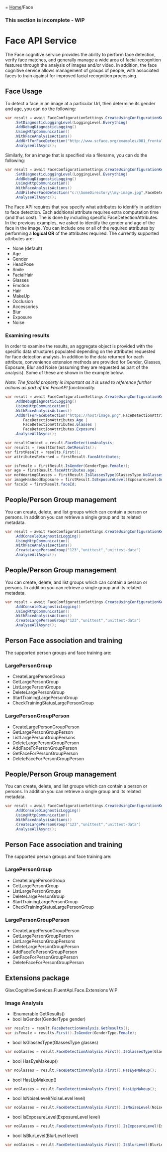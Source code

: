 = [Home](/README.md)/Face

### This section is incomplete - WIP

# Face API Service
The Face cognitive service provides the ability to perform face detection, verify face matches, and generally manage a wide area of facial recognition features through the analysis of images and/or video. In addition, the face cognitive service allows management of groups of people, with associated faces to train against for improved facial recognition processing.

## Face Usage
To detect a face in an image at a particular Url, then determine its gender and age, you can do the following:
```c#
var result = await FaceConfigurationSettings.CreateUsingConfigurationKeys("YOUR-API-KEY", LocationKeyIdentifier.WestUs)
    .SetDiagnosticLoggingLevel(LoggingLevel.Everything)
    .AddDebugDiagnosticLogging()
    .UsingHttpCommunication()
    .WithFaceAnalysisActions()
    .AddUrlForFaceDetection("http://www.scface.org/examples/001_frontal.jpg",FaceDetectionAttributes.Gender | FaceDetectionAttributes.Age)
    .AnalyseAllAsync();
```

Similarly, for an image that is specified via a filename, you can do the following:
```c#
var result = await FaceConfigurationSettings.CreateUsingConfigurationKeys("YOUR-API-KEY", LocationKeyIdentifier.WestUs)
    .SetDiagnosticLoggingLevel(LoggingLevel.Everything)
    .AddDebugDiagnosticLogging()
    .UsingHttpCommunication()
    .WithFaceAnalysisActions()
    .AddFileForFaceDetection("c:\\SomeDirectory\\my-image.jpg",FaceDetectionAttributes.Gender | FaceDetectionAttributes.Age)
    .AnalyseAllAsync();
```

The Face API requires that you specify what attributes to identify in addition to face detection. Each additional attribute requires extra computation time (and thus cost). The is done by including specific FaceDetectionAttributes. In the previous examples, we asked to identify the gender and age of the face in the image. You can include one or all of the required attributes by performing a **logical OR** of the attributes required. The currently supported attributes are:
* None (default)
* Age
* Gender
* HeadPose
* Smile
* FacialHair
* Glasses
* Emotion
* Hair
* MakeUp
* Occlusion
* Accessories
* Blur
* Exposure
* Noise

### Examining results
In order to examine the results, an aggregate object is provided with the specific data structures populated depending on the attributes requested for face detection analysis. In addition to the data returned for each attribute, convenience extension methods are provided for Gender, Glasses, Exposure, Blur and Noise (assuming they are requested as part of the analysis). Some of these are shown in the example below.

*Note: The faceId property is important as it is used to reference further actions as part of the FaceAPI functionality.*

```c#
var result = await FaceConfigurationSettings.CreateUsingConfigurationKeys("123", LocationKeyIdentifier.AustraliaEast)
    .AddDebugDiagnosticLogging()
    .UsingHttpCommunication()
    .WithFaceAnalysisActions()
    .AddUrlForFaceDetection("https://host/image.png",FaceDetectionAttributes.Gender | 
        FaceDetectionAttributes.Age | 
        FaceDetectionAttributes.Glasses |
        FaceDetectionAttributes.Exposure)
    .AnalyseAllAsync();

var resultContext = result.FaceDetectionAnalysis;
var results = resultContext.GetResults();
var firstResult = results.First();
var attributesReturned = firstResult.faceAttributes;

var isFemale = firstResult.IsGender(GenderType.Female));
var age = firstResult.faceAttributes.age;
var notWearingGlasses = firstResult.IsGlassesType(GlassesType.NoGlasses);
var imageHasGoodExposure = firstResult.IsExposureLevel(ExposureLevel.GoodExposure);
var faceId = firstResult.faceId;
```
## People/Person Group management
You can create, delete, and list groups which can contain a person or persons. In addition you can retrieve a single group and its related metadata.
```c#
var result = await FaceConfigurationSettings.CreateUsingConfigurationKeys("123", LocationKeyIdentifier.AustraliaEast)
    .AddConsoleDiagnosticLogging()
    .UsingHttpCommunication()
    .WithFaceAnalysisActions()
    .CreateLargePersonGroup("123","unittest","unittest-data")
    .AnalyseAllAsync();
```

## People/Person Group management
You can create, delete, and list groups which can contain a person or persons. In addition you can retrieve a single group and its related metadata.
```c#
var result = await FaceConfigurationSettings.CreateUsingConfigurationKeys("123", LocationKeyIdentifier.AustraliaEast)
    .AddConsoleDiagnosticLogging()
    .UsingHttpCommunication()
    .WithFaceAnalysisActions()
    .CreateLargePersonGroup("123","unittest","unittest-data")
    .AnalyseAllAsync();
```

## Person Face association and training
The supported person groups and face training are:
### LargePersonGroup
* CreateLargePersonGroup
* GetLargePersonGroup
* ListLargePersonGroups
* DeleteLargePersonGroup
* StartTrainingLargePersonGroup
* CheckTrainingStatusLargePersonGroup

### LargePersonGroupPerson
* CreateLargePersonGroupPerson
* GetLargePersonGroupPerson
* ListLargePersonGroupPersons
* DeleteLargePersonGroupPerson
* AddFaceToPersonGroupPerson
* GetFaceForPersonGroupPerson
* DeleteFaceForPersonGroupPerson

## People/Person Group management
You can create, delete, and list groups which can contain a person or persons. In addition you can retrieve a single group and its related metadata.
```c#
var result = await FaceConfigurationSettings.CreateUsingConfigurationKeys("123", LocationKeyIdentifier.AustraliaEast)
    .AddConsoleDiagnosticLogging()
    .UsingHttpCommunication()
    .WithFaceAnalysisActions()
    .CreateLargePersonGroup("123","unittest","unittest-data")
    .AnalyseAllAsync();
```

## Person Face association and training
The supported person groups and face training are:
### LargePersonGroup
* CreateLargePersonGroup
* GetLargePersonGroup
* ListLargePersonGroups
* DeleteLargePersonGroup
* StartTrainingLargePersonGroup
* CheckTrainingStatusLargePersonGroup

### LargePersonGroupPerson
* CreateLargePersonGroupPerson
* GetLargePersonGroupPerson
* ListLargePersonGroupPersons
* DeleteLargePersonGroupPerson
* AddFaceToPersonGroupPerson
* GetFaceForPersonGroupPerson
* DeleteFaceForPersonGroupPerson


## Extensions package
Glav.CognitiveServices.FluentApi.Face.Extensions
WIP
### Image Analysis
* IEnumerable<FaceDetectResponseItem> GetResults()
* bool IsGender(GenderType gender)
```c#
var results = result.FaceDetectionAnalysis.GetResults();
var isFemale = results.First().IsGender(GenderType.Female);
```
* bool IsGlassesType(GlassesType glasses)
```c#
var noGlasses = result.FaceDetectionAnalysis.First().IsGlassesType(GlassesType.NoGlasses);
```
* bool HasEyeMakeup()
```c#
var noGlasses = result.FaceDetectionAnalysis.First().HasEyeMakeup();
```
* bool HasLipMakeup()
```c#
var noGlasses = result.FaceDetectionAnalysis.First().HasLipMakeup();
```

* bool IsNoiseLevel(NoiseLevel level)
```c#
var noGlasses = result.FaceDetectionAnalysis.First().IsNoiseLevel(NoiseLevel.Low);
```
* bool IsExposureLevel(ExposureLevel level)
```c#
var noGlasses = result.FaceDetectionAnalysis.First().IsExposureLevel(ExposureLevel.GoodExposure);
```
* bool IsBlurLevel(BlurLevel level)
```c#
var noGlasses = result.FaceDetectionAnalysis.First().IsBlurLevel(BlurLevel.Low);
```

